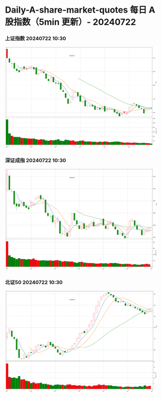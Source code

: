
# Daily-A-share-market-quotes 每日 A 股指数（5min 更新）- 20240722

### 上证指数 20240722 10:30
![](./fig/2024/7/20240722-sh000001.png)

### 深证成指 20240722 10:30
![](./fig/2024/7/20240722-sz399001.png)

### 北证50 20240722 10:30
![](./fig/2024/7/20240722-bj899050.png)
